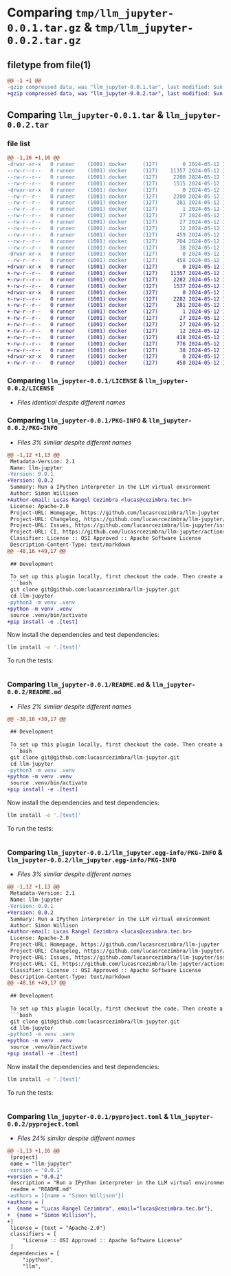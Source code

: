 # Comparing `tmp/llm_jupyter-0.0.1.tar.gz` & `tmp/llm_jupyter-0.0.2.tar.gz`

## filetype from file(1)

```diff
@@ -1 +1 @@
-gzip compressed data, was "llm_jupyter-0.0.1.tar", last modified: Sun May 12 15:56:51 2024, max compression
+gzip compressed data, was "llm_jupyter-0.0.2.tar", last modified: Sun May 12 16:28:25 2024, max compression
```

## Comparing `llm_jupyter-0.0.1.tar` & `llm_jupyter-0.0.2.tar`

### file list

```diff
@@ -1,16 +1,16 @@
-drwxr-xr-x   0 runner    (1001) docker     (127)        0 2024-05-12 15:56:51.659815 llm_jupyter-0.0.1/
--rw-r--r--   0 runner    (1001) docker     (127)    11357 2024-05-12 15:56:44.000000 llm_jupyter-0.0.1/LICENSE
--rw-r--r--   0 runner    (1001) docker     (127)     2200 2024-05-12 15:56:51.659815 llm_jupyter-0.0.1/PKG-INFO
--rw-r--r--   0 runner    (1001) docker     (127)     1515 2024-05-12 15:56:44.000000 llm_jupyter-0.0.1/README.md
-drwxr-xr-x   0 runner    (1001) docker     (127)        0 2024-05-12 15:56:51.659815 llm_jupyter-0.0.1/llm_jupyter.egg-info/
--rw-r--r--   0 runner    (1001) docker     (127)     2200 2024-05-12 15:56:51.000000 llm_jupyter-0.0.1/llm_jupyter.egg-info/PKG-INFO
--rw-r--r--   0 runner    (1001) docker     (127)      281 2024-05-12 15:56:51.000000 llm_jupyter-0.0.1/llm_jupyter.egg-info/SOURCES.txt
--rw-r--r--   0 runner    (1001) docker     (127)        1 2024-05-12 15:56:51.000000 llm_jupyter-0.0.1/llm_jupyter.egg-info/dependency_links.txt
--rw-r--r--   0 runner    (1001) docker     (127)       27 2024-05-12 15:56:51.000000 llm_jupyter-0.0.1/llm_jupyter.egg-info/entry_points.txt
--rw-r--r--   0 runner    (1001) docker     (127)       27 2024-05-12 15:56:51.000000 llm_jupyter-0.0.1/llm_jupyter.egg-info/requires.txt
--rw-r--r--   0 runner    (1001) docker     (127)       12 2024-05-12 15:56:51.000000 llm_jupyter-0.0.1/llm_jupyter.egg-info/top_level.txt
--rw-r--r--   0 runner    (1001) docker     (127)      459 2024-05-12 15:56:44.000000 llm_jupyter-0.0.1/llm_jupyter.py
--rw-r--r--   0 runner    (1001) docker     (127)      704 2024-05-12 15:56:44.000000 llm_jupyter-0.0.1/pyproject.toml
--rw-r--r--   0 runner    (1001) docker     (127)       38 2024-05-12 15:56:51.659815 llm_jupyter-0.0.1/setup.cfg
-drwxr-xr-x   0 runner    (1001) docker     (127)        0 2024-05-12 15:56:51.659815 llm_jupyter-0.0.1/tests/
--rw-r--r--   0 runner    (1001) docker     (127)      458 2024-05-12 15:56:44.000000 llm_jupyter-0.0.1/tests/test_ipython.py
+drwxr-xr-x   0 runner    (1001) docker     (127)        0 2024-05-12 16:28:25.551441 llm_jupyter-0.0.2/
+-rw-r--r--   0 runner    (1001) docker     (127)    11357 2024-05-12 16:28:17.000000 llm_jupyter-0.0.2/LICENSE
+-rw-r--r--   0 runner    (1001) docker     (127)     2282 2024-05-12 16:28:25.551441 llm_jupyter-0.0.2/PKG-INFO
+-rw-r--r--   0 runner    (1001) docker     (127)     1537 2024-05-12 16:28:17.000000 llm_jupyter-0.0.2/README.md
+drwxr-xr-x   0 runner    (1001) docker     (127)        0 2024-05-12 16:28:25.551441 llm_jupyter-0.0.2/llm_jupyter.egg-info/
+-rw-r--r--   0 runner    (1001) docker     (127)     2282 2024-05-12 16:28:25.000000 llm_jupyter-0.0.2/llm_jupyter.egg-info/PKG-INFO
+-rw-r--r--   0 runner    (1001) docker     (127)      281 2024-05-12 16:28:25.000000 llm_jupyter-0.0.2/llm_jupyter.egg-info/SOURCES.txt
+-rw-r--r--   0 runner    (1001) docker     (127)        1 2024-05-12 16:28:25.000000 llm_jupyter-0.0.2/llm_jupyter.egg-info/dependency_links.txt
+-rw-r--r--   0 runner    (1001) docker     (127)       27 2024-05-12 16:28:25.000000 llm_jupyter-0.0.2/llm_jupyter.egg-info/entry_points.txt
+-rw-r--r--   0 runner    (1001) docker     (127)       27 2024-05-12 16:28:25.000000 llm_jupyter-0.0.2/llm_jupyter.egg-info/requires.txt
+-rw-r--r--   0 runner    (1001) docker     (127)       12 2024-05-12 16:28:25.000000 llm_jupyter-0.0.2/llm_jupyter.egg-info/top_level.txt
+-rw-r--r--   0 runner    (1001) docker     (127)      418 2024-05-12 16:28:17.000000 llm_jupyter-0.0.2/llm_jupyter.py
+-rw-r--r--   0 runner    (1001) docker     (127)      776 2024-05-12 16:28:17.000000 llm_jupyter-0.0.2/pyproject.toml
+-rw-r--r--   0 runner    (1001) docker     (127)       38 2024-05-12 16:28:25.551441 llm_jupyter-0.0.2/setup.cfg
+drwxr-xr-x   0 runner    (1001) docker     (127)        0 2024-05-12 16:28:25.547441 llm_jupyter-0.0.2/tests/
+-rw-r--r--   0 runner    (1001) docker     (127)      458 2024-05-12 16:28:17.000000 llm_jupyter-0.0.2/tests/test_ipython.py
```

### Comparing `llm_jupyter-0.0.1/LICENSE` & `llm_jupyter-0.0.2/LICENSE`

 * *Files identical despite different names*

### Comparing `llm_jupyter-0.0.1/PKG-INFO` & `llm_jupyter-0.0.2/PKG-INFO`

 * *Files 3% similar despite different names*

```diff
@@ -1,12 +1,13 @@
 Metadata-Version: 2.1
 Name: llm-jupyter
-Version: 0.0.1
+Version: 0.0.2
 Summary: Run a IPython interpreter in the LLM virtual environment
 Author: Simon Willison
+Author-email: Lucas Rangel Cezimbra <lucas@cezimbra.tec.br>
 License: Apache-2.0
 Project-URL: Homepage, https://github.com/lucasrcezimbra/llm-jupyter
 Project-URL: Changelog, https://github.com/lucasrcezimbra/llm-jupyter/releases
 Project-URL: Issues, https://github.com/lucasrcezimbra/llm-jupyter/issues
 Project-URL: CI, https://github.com/lucasrcezimbra/llm-jupyter/actions
 Classifier: License :: OSI Approved :: Apache Software License
 Description-Content-Type: text/markdown
@@ -48,16 +49,17 @@
 
 ## Development
 
 To set up this plugin locally, first checkout the code. Then create a new virtual environment:
 ```bash
 git clone git@github.com:lucasrcezimbra/llm-jupyter.git
 cd llm-jupyter
-python3 -m venv .venv
+python -m venv .venv
 source .venv/bin/activate
+pip install -e .[test]
 ```
 Now install the dependencies and test dependencies:
 ```bash
 llm install -e '.[test]'
 ```
 To run the tests:
 ```bash
```

### Comparing `llm_jupyter-0.0.1/README.md` & `llm_jupyter-0.0.2/README.md`

 * *Files 2% similar despite different names*

```diff
@@ -30,16 +30,17 @@
 
 ## Development
 
 To set up this plugin locally, first checkout the code. Then create a new virtual environment:
 ```bash
 git clone git@github.com:lucasrcezimbra/llm-jupyter.git
 cd llm-jupyter
-python3 -m venv .venv
+python -m venv .venv
 source .venv/bin/activate
+pip install -e .[test]
 ```
 Now install the dependencies and test dependencies:
 ```bash
 llm install -e '.[test]'
 ```
 To run the tests:
 ```bash
```

### Comparing `llm_jupyter-0.0.1/llm_jupyter.egg-info/PKG-INFO` & `llm_jupyter-0.0.2/llm_jupyter.egg-info/PKG-INFO`

 * *Files 3% similar despite different names*

```diff
@@ -1,12 +1,13 @@
 Metadata-Version: 2.1
 Name: llm-jupyter
-Version: 0.0.1
+Version: 0.0.2
 Summary: Run a IPython interpreter in the LLM virtual environment
 Author: Simon Willison
+Author-email: Lucas Rangel Cezimbra <lucas@cezimbra.tec.br>
 License: Apache-2.0
 Project-URL: Homepage, https://github.com/lucasrcezimbra/llm-jupyter
 Project-URL: Changelog, https://github.com/lucasrcezimbra/llm-jupyter/releases
 Project-URL: Issues, https://github.com/lucasrcezimbra/llm-jupyter/issues
 Project-URL: CI, https://github.com/lucasrcezimbra/llm-jupyter/actions
 Classifier: License :: OSI Approved :: Apache Software License
 Description-Content-Type: text/markdown
@@ -48,16 +49,17 @@
 
 ## Development
 
 To set up this plugin locally, first checkout the code. Then create a new virtual environment:
 ```bash
 git clone git@github.com:lucasrcezimbra/llm-jupyter.git
 cd llm-jupyter
-python3 -m venv .venv
+python -m venv .venv
 source .venv/bin/activate
+pip install -e .[test]
 ```
 Now install the dependencies and test dependencies:
 ```bash
 llm install -e '.[test]'
 ```
 To run the tests:
 ```bash
```

### Comparing `llm_jupyter-0.0.1/pyproject.toml` & `llm_jupyter-0.0.2/pyproject.toml`

 * *Files 24% similar despite different names*

```diff
@@ -1,13 +1,16 @@
 [project]
 name = "llm-jupyter"
-version = "0.0.1"
+version = "0.0.2"
 description = "Run a IPython interpreter in the LLM virtual environment"
 readme = "README.md"
-authors = [{name = "Simon Willison"}]
+authors = [
+  {name = "Lucas Rangel Cezimbra", email="lucas@cezimbra.tec.br"},
+  {name = "Simon Willison"},
+]
 license = {text = "Apache-2.0"}
 classifiers = [
     "License :: OSI Approved :: Apache Software License"
 ]
 dependencies = [
     "ipython",
     "llm",
```

